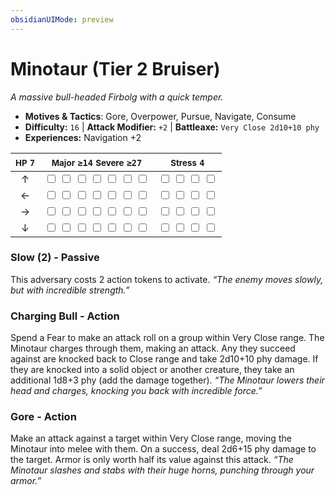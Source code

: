 ```yaml
---
obsidianUIMode: preview
---
```

# Minotaur (Tier 2 Bruiser)

*A massive bull-headed Firbolg with a quick temper.*

- **Motives & Tactics**: Gore, Overpower, Pursue, Navigate, Consume
- **Difficulty:** `16` | **Attack Modifier:** `+2` | **Battleaxe:** `Very Close 2d10+10 phy`
- **Experiences:** Navigation +2

| <small>HP</small> `7` | <small>Major</small> `≥14` <small>Severe</small> `≥27` | <small>Stress</small> `4` |
|:-:|:-:|:-:|
| ↑ |  <input type="checkbox" unchecked id="52b06bf5"> <input type="checkbox" unchecked id="d2abdf2a"> <input type="checkbox" unchecked id="e89b5a3b"> <input type="checkbox" unchecked id="82528e15"> <input type="checkbox" unchecked id="584a1cd9"> <input type="checkbox" unchecked id="2ea44acd"> <input type="checkbox" unchecked id="542c101b"> |  <input type="checkbox" unchecked id="3d50f866"> <input type="checkbox" unchecked id="b1e30487"> <input type="checkbox" unchecked id="6db1a82e"> <input type="checkbox" unchecked id="4a5d5d97"> |
| ← |  <input type="checkbox" unchecked id="24ec403e"> <input type="checkbox" unchecked id="9484fdf8"> <input type="checkbox" unchecked id="fb238c0c"> <input type="checkbox" unchecked id="b12b1b12"> <input type="checkbox" unchecked id="b3a24411"> <input type="checkbox" unchecked id="8fdf7af8"> <input type="checkbox" unchecked id="c85550e2"> |  <input type="checkbox" unchecked id="3e8054ec"> <input type="checkbox" unchecked id="735f0608"> <input type="checkbox" unchecked id="d7959dd6"> <input type="checkbox" unchecked id="949fc441"> |
| → |  <input type="checkbox" unchecked id="a1cc49b3"> <input type="checkbox" unchecked id="c099b409"> <input type="checkbox" unchecked id="491f96f1"> <input type="checkbox" unchecked id="6c246594"> <input type="checkbox" unchecked id="d71b8b96"> <input type="checkbox" unchecked id="786460a1"> <input type="checkbox" unchecked id="a78308ef"> |  <input type="checkbox" unchecked id="7918e5c9"> <input type="checkbox" unchecked id="df6f5f06"> <input type="checkbox" unchecked id="6b05fafb"> <input type="checkbox" unchecked id="551e45c1"> |
| ↓ |  <input type="checkbox" unchecked id="7b9a1d4a"> <input type="checkbox" unchecked id="78f45a6a"> <input type="checkbox" unchecked id="d9a2178a"> <input type="checkbox" unchecked id="754e13f9"> <input type="checkbox" unchecked id="6e76bce7"> <input type="checkbox" unchecked id="9cb12a29"> <input type="checkbox" unchecked id="40d28ee5"> |  <input type="checkbox" unchecked id="263bd62b"> <input type="checkbox" unchecked id="19668fff"> <input type="checkbox" unchecked id="5b5d202d"> <input type="checkbox" unchecked id="46591572"> |

### Slow (2) - Passive

This adversary costs 2 action tokens to activate. *“The enemy moves slowly, but with incredible strength.”*

### Charging Bull - Action

Spend a Fear to make an attack roll on a group within Very Close range. The Minotaur charges through them, making an attack. Any they succeed against are knocked back to Close range and take 2d10+10 phy damage. If they are knocked into a solid object or another creature, they take an additional 1d8+3 phy (add the damage together). *“The Minotaur lowers their head and charges, knocking you back with incredible force.”*

### Gore - Action

Make an attack against a target within Very Close range, moving the Minotaur into melee with them. On a success, deal 2d6+15 phy damage to the target. Armor is only worth half its value against this attack. *“The Minotaur slashes and stabs with their huge horns, punching through your armor.”*